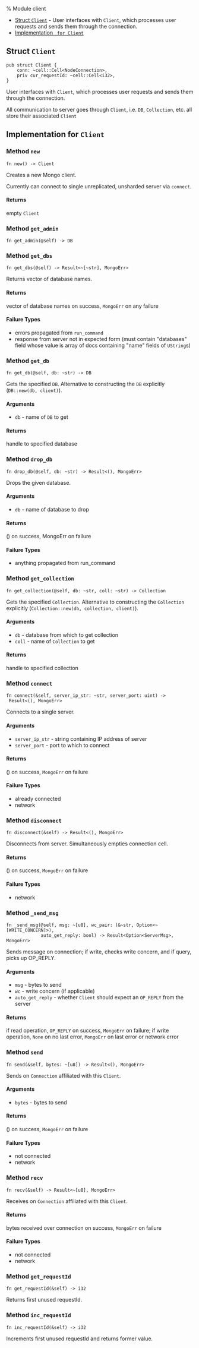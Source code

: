 % Module client

<div class='index'>

* [Struct `Client`](#struct-client) - User interfaces with `Client`, which processes user requests  and sends them through the connection.
* [Implementation ` for Client`](#implementation-for-client)

</div>

## Struct `Client`

~~~ {.rust}
pub struct Client {
    conn: ~cell::Cell<NodeConnection>,
    priv cur_requestId: ~cell::Cell<i32>,
}
~~~

User interfaces with `Client`, which processes user requests
and sends them through the connection.

All communication to server goes through `Client`, i.e. `DB`,
`Collection`, etc. all store their associated `Client`

## Implementation for `Client`

### Method `new`

~~~ {.rust}
fn new() -> Client
~~~

Creates a new Mongo client.

Currently can connect to single unreplicated, unsharded
server via `connect`.

#### Returns

empty `Client`

### Method `get_admin`

~~~ {.rust}
fn get_admin(@self) -> DB
~~~

### Method `get_dbs`

~~~ {.rust}
fn get_dbs(@self) -> Result<~[~str], MongoErr>
~~~

Returns vector of database names.

#### Returns

vector of database names on success, `MongoErr` on any failure

#### Failure Types

* errors propagated from `run_command`
* response from server not in expected form (must contain
     "databases" field whose value is array of docs containing
     "name" fields of `UString`s)

### Method `get_db`

~~~ {.rust}
fn get_db(@self, db: ~str) -> DB
~~~

Gets the specified `DB`.
Alternative to constructing the `DB` explicitly
(`DB::new(db, client)`).

#### Arguments

* `db` - name of `DB` to get

#### Returns

handle to specified database

### Method `drop_db`

~~~ {.rust}
fn drop_db(@self, db: ~str) -> Result<(), MongoErr>
~~~

Drops the given database.

#### Arguments

* `db` - name of database to drop

#### Returns

() on success, MongoErr on failure

#### Failure Types

* anything propagated from run_command

### Method `get_collection`

~~~ {.rust}
fn get_collection(@self, db: ~str, coll: ~str) -> Collection
~~~

Gets the specified `Collection`.
Alternative to constructing the `Collection` explicitly
(`Collection::new(db, collection, client)`).

#### Arguments

* `db` - database from which to get collection
* `coll` - name of `Collection` to get

#### Returns

handle to specified collection

### Method `connect`

~~~ {.rust}
fn connect(&self, server_ip_str: ~str, server_port: uint) ->
 Result<(), MongoErr>
~~~

Connects to a single server.

#### Arguments

* `server_ip_str` - string containing IP address of server
* `server_port` - port to which to connect

#### Returns

() on success, `MongoErr` on failure

#### Failure Types

* already connected
* network

### Method `disconnect`

~~~ {.rust}
fn disconnect(&self) -> Result<(), MongoErr>
~~~

Disconnects from server.
Simultaneously empties connection cell.

#### Returns

() on success, `MongoErr` on failure

#### Failure Types

* network

### Method `_send_msg`

~~~ {.rust}
fn _send_msg(@self, msg: ~[u8], wc_pair: (&~str, Option<~[WRITE_CONCERN]>),
             auto_get_reply: bool) -> Result<Option<ServerMsg>, MongoErr>
~~~

Sends message on connection; if write, checks write concern,
and if query, picks up OP_REPLY.

#### Arguments

* `msg` - bytes to send
* `wc` - write concern (if applicable)
* `auto_get_reply` - whether `Client` should expect an `OP_REPLY`
                     from the server

#### Returns

if read operation, `OP_REPLY` on success, `MongoErr` on failure;
if write operation, `None` on no last error, `MongoErr` on last error
     or network error

### Method `send`

~~~ {.rust}
fn send(&self, bytes: ~[u8]) -> Result<(), MongoErr>
~~~

Sends on `Connection` affiliated with this `Client`.

#### Arguments

* `bytes` - bytes to send

#### Returns

() on success, `MongoErr` on failure

#### Failure Types

* not connected
* network

### Method `recv`

~~~ {.rust}
fn recv(&self) -> Result<~[u8], MongoErr>
~~~

Receives on `Connection` affiliated with this `Client`.

#### Returns

bytes received over connection on success, `MongoErr` on failure

#### Failure Types

* not connected
* network

### Method `get_requestId`

~~~ {.rust}
fn get_requestId(&self) -> i32
~~~

Returns first unused requestId.

### Method `inc_requestId`

~~~ {.rust}
fn inc_requestId(&self) -> i32
~~~

Increments first unused requestId and returns former value.


